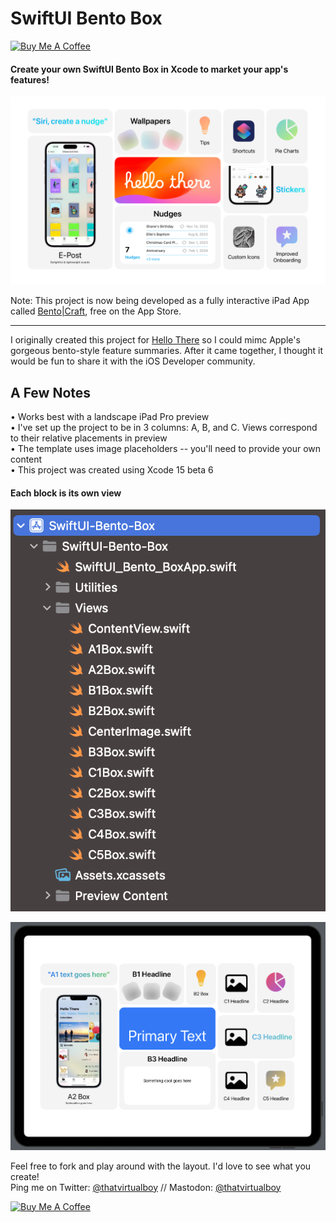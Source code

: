 # SwiftUI Bento Box
<a href="https://www.buymeacoffee.com/thatvirtualboy" target="_blank"><img src="https://cdn.buymeacoffee.com/buttons/default-orange.png" alt="Buy Me A Coffee" height="41" width="174"></a>


#### Create your own SwiftUI Bento Box in Xcode to market your app's features!

![Image](hellothere-23-bento-rounded.png)

Note: This project is now being developed as a fully interactive iPad App called [Bento|Craft](https://thatvirtualboy.com/bentocraft), free on the App Store. 

---

I originally created this project for [Hello There](https://apple.co/3TWTeey) so I could mimc Apple's gorgeous bento-style feature summaries. After it came together, I thought it would be fun to share it with the iOS Developer community. 

## A Few Notes
• Works best with a landscape iPad Pro preview  
• I've set up the project to be in 3 columns: A, B, and C. Views correspond to their relative placements in preview  
• The template uses image placeholders -- you'll need to provide your own content  
• This project was created using Xcode 15 beta 6  

#### Each block is its own view
![Image](views.png)

![Image](template.png)

Feel free to fork and play around with the layout. I'd love to see what you create!  
Ping me on Twitter: [@thatvirtualboy](https://twitter.com/thatvirtualboy) // Mastodon: [@thatvirtualboy](https://techhub.social/@thatvirtualboy)  

<a href="https://www.buymeacoffee.com/thatvirtualboy" target="_blank"><img src="https://cdn.buymeacoffee.com/buttons/default-orange.png" alt="Buy Me A Coffee" height="41" width="174"></a>
